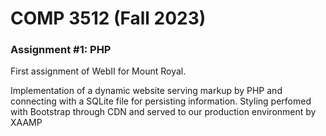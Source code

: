 # COMP 3512 (Fall 2023)
### Assignment #1: PHP
First assignment of WebII for Mount Royal.

Implementation of a dynamic website serving markup by PHP and connecting with a SQLite file for persisting information. Styling perfomed with Bootstrap through CDN and served to our production environment by XAAMP


